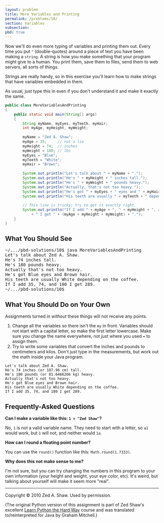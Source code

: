 ```yaml
---
layout: problem
title: More Variables and Printing
permalink: /problems/10/
section: Variables
subsection:
pbd: true
---
```

Now we'll do even more typing of variables and printing them out.
Every time you put `"` (double-quotes) around a piece of text
you have been making a `string`. A string is how you make
something that your program might give to a human. You print them, save
them to files, send them to web servers, all sorts of things.

<p>Strings are really handy, so in this exercise you'll learn how to make
strings that have variables embedded in them.</p>

<p>As usual, just type this in even if you don't understand it and make
it exactly the same.</p>

```java
public class MoreVariablesAndPrinting
{
    public static void main(String[] args)
    {
        String myName, myEyes, myTeeth, myHair;
        int myAge, myHeight, myWeight;
        
        myName = "Zed A. Shaw";
        myAge = 35;     // not a lie
        myHeight = 74;  // inches
        myWeight = 180; // lbs
        myEyes = "Blue";
        myTeeth = "White";
        myHair = "Brown";
        
        System.out.println("Let's talk about " + myName + ".");
        System.out.println("He's " + myHeight + " inches tall.");
        System.out.println("He's " + myWeight + " pounds heavy.");
        System.out.println("Actually, that's not too heavy.");
        System.out.println("He's got " + myEyes + " eyes and " + myHair + " hair.");
        System.out.println("His teeth are usually " + myTeeth + " depending on the coffee.");
        
        // This line is tricky; try to get it exactly right.
        System.out.println("If I add " + myAge + ", " + myHeight + ", and " + myWeight
            + " I get " + (myAge + myHeight + myWeight) + ".");
    }
}
```

<h2>What You Should See</h2>

<pre class="terminal">
~/.../pbd-solutions/10$ <kbd>java MoreVariablesAndPrinting</kbd>
Let's talk about Zed A. Shaw.
He's 74 inches tall.
He's 180 pounds heavy.
Actually that's not too heavy.
He's got Blue eyes and Brown hair.
His teeth are usually White depending on the coffee.
If I add 35, 74, and 180 I get 289.
~/.../pbd-solutions/10$
</pre>

<h2>What You Should Do on Your Own</h2>

Assignments turned in *without* these things will not receive any points.


1. Change all the variables so there isn't the `my` in front. Variables should not
start with a capital letter, so make the first letter lowercase.
Make sure you change the name everywhere, not just where you used `=` to assign them.
2. Try to write some variables that convert the inches and pounds to centimeters and kilos. 
Don't just type in the measurements, but work out the math inside your Java program.

```
Let's talk about Zed A. Shaw.
He's 74 inches (or 187.96 cm) tall.
He's 180 pounds (or 81.6466266 kg) heavy.
Actually that's not too heavy.
He's got Blue eyes and Brown hair.
His teeth are usually White depending on the coffee.
If I add 35, 74, and 180 I get 289.
```

<h2>Frequently-Asked Questions</h2>


**Can I make a variable like this: `1 = "Zed Shaw"`?**

No, `1` is not a valid variable name. They need to start with
a letter, so `a1` would work, but `1` will not, and neither
would `1a`.

**How can I round a floating point number?**

You can use the `round()` function like this: `Math.round(1.7333)`.

**Why does this not make sense to me?**

I'm not sure, but you can try changing the numbers in this program to your
own information (your height and weight, your eye color, etc). It's weird,
but talking about yourself will make it seem more "real".


<hr>

<p>Copyright &copy; 2010 Zed A. Shaw. Used by permission.</p>

<p>(The original Python version of this assignment is part of Zed Shaw's excellent 
<a href="http://learnpythonthehardway.org/">Learn Python the Hard Way</a> course and
was translated to/reinterpreted for Java by Graham Mitchell.)</p>
